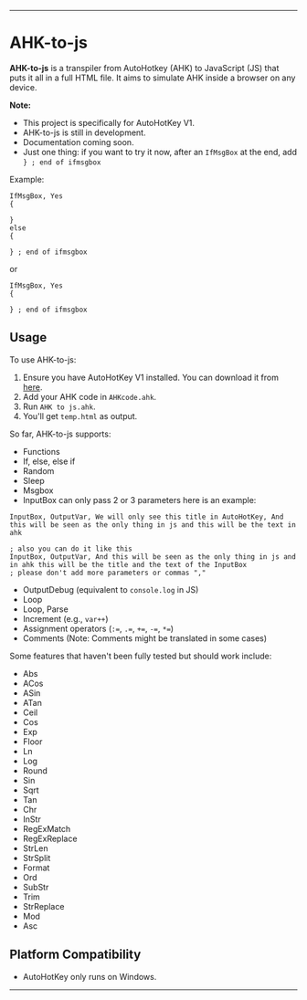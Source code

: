 
---

# AHK-to-js

**AHK-to-js** is a transpiler from AutoHotkey (AHK) to JavaScript (JS) that puts it all in a full HTML file. It aims to simulate AHK inside a browser on any device.

**Note:**
- This project is specifically for AutoHotKey V1.
- AHK-to-js is still in development. 
- Documentation coming soon. 
- Just one thing: if you want to try it now, after an `IfMsgBox` at the end, add `} ; end of ifmsgbox`

Example:
```ahk
IfMsgBox, Yes
{
	
}
else
{
	
} ; end of ifmsgbox

```
or
```ahk
IfMsgBox, Yes
{
	
} ; end of ifmsgbox

```

## Usage

To use AHK-to-js:

1. Ensure you have AutoHotKey V1 installed. You can download it from [here](https://www.autohotkey.com/download/ahk-install.exe).
2. Add your AHK code in `AHKcode.ahk`.
3. Run `AHK to js.ahk`.
4. You'll get `temp.html` as output.

So far, AHK-to-js supports:

- Functions
- If, else, else if
- Random
- Sleep
- Msgbox 
- InputBox can only pass 2 or 3 parameters here is an example:

```ahk
InputBox, OutputVar, We will only see this title in AutoHotKey, And this will be seen as the only thing in js and this will be the text in ahk

; also you can do it like this
InputBox, OutputVar, And this will be seen as the only thing in js and in ahk this will be the title and the text of the InputBox 
; please don't add more parameters or commas ","
```

- OutputDebug (equivalent to `console.log` in JS)
- Loop
- Loop, Parse
- Increment (e.g., `var++`)
- Assignment operators (`:=`, `.=`, `+=`, `-=`, `*=`)
- Comments (Note: Comments might be translated in some cases)

Some features that haven't been fully tested but should work include:

- Abs
- ACos
- ASin
- ATan
- Ceil
- Cos
- Exp
- Floor
- Ln
- Log
- Round
- Sin
- Sqrt
- Tan
- Chr
- InStr
- RegExMatch
- RegExReplace
- StrLen
- StrSplit
- Format
- Ord
- SubStr
- Trim
- StrReplace
- Mod
- Asc

## Platform Compatibility

- AutoHotKey only runs on Windows.

---
